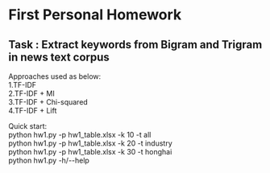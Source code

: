# First Personal Homework
**Task : Extract keywords from Bigram and Trigram in news text corpus**  
--------------
Approaches used as below:  
1.TF-IDF  
2.TF-IDF + MI  
3.TF-IDF + Chi-squared  
4.TF-IDF + Lift  
  
Quick start:  
python hw1.py -p hw1_table.xlsx -k 10 -t all  
python hw1.py -p hw1_table.xlsx -k 20 -t industry  
python hw1.py -p hw1_table.xlsx -k 30 -t honghai  
python hw1.py -h/--help
